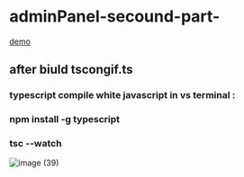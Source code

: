 # adminPanel-secound-part-
[demo](https://alikhazaeii.github.io/adminPanel-secound-part-/)

<h2>after biuld tscongif.ts
</h2>
<h3>typescript compile white javascript in vs terminal :</h3>
<h3>npm install -g typescript
</h3>
<h3>tsc --watch
</h3>



![image (39)](https://github.com/user-attachments/assets/79905f45-1b49-4a9a-8baf-899a221eb302)

